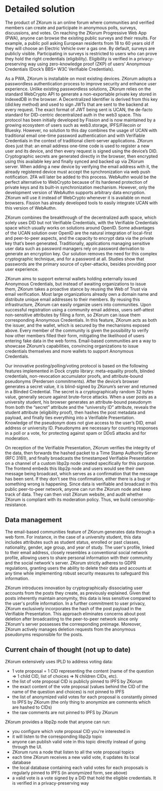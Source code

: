 # Detailed solution

The product of ZKorum is an online forum where communities and verified members can create and participate in anonymous polls, surveys, discussions, and votes. On reaching the ZKorum Progressive Web App (PWA), anyone can browse the existing public surveys and their results. For example, a public poll asking European residents from 18 to 60 years old if they will choose an Electric Vehicle over a gas one. By default, surveys are publicly visible. Participating in surveys is restricted to users who can prove they hold the right credentials (eligibility). Eligibility is verified in a privacy-preserving way using zero-knowledge proof (ZKP) of users’ Anonymous Credentials (Dock’s BBS+ W3C Verifiable Credentials).

As a PWA, ZKorum is installable on most existing devices. ZKorum adopts a passwordless authentication process to improve security and enhance user experience. Unlike existing passwordless solutions, ZKorum relies on the standard WebCrypto API to generate a non-exportable private key stored in IndexedDB in the browser. A Decentralized Identifier is derived from this key (did:key method) and used to sign JWTs that are sent to the backend at every request. The exact format of JWT being sent is UCAN, the de-facto standard for DID-centric decentralized auth in the web3 space. This protocol has been initially developed by Fission and is now maintained by a growing ecosystem of users such as web3.storage, IPFS/Filecoin or Bluesky. However, no solution to this day combines the usage of UCAN with traditional email one-time password authentication and with Verifiable Credentials in the context of traditional client-server applications. ZKorum does just that: an email address one-time code is used to register a new user and its device, and then every request is signed using the device’s DID. Cryptographic secrets are generated directly in the browser, then encrypted using this available key and finally synced and backed up via ZKorum server. When adding a new device by verifying the email address with it, the already registered device must accept the synchronization via web push notification. 2FA will later be added to this process. WebAuthn would be the perfect alternative to WebCrypto because of its hardened protection of private keys and its built-in synchronization mechanism. However, only the development version of WebAuthn supports arbitrary data encryption. ZKorum will use it instead of WebCrypto whenever it is available on most browsers. Fission has already developed tools to easily integrate UCAN with this version of WebAuthn.

ZKorum combines the breakthrough of the decentralized auth space, which solely uses DID but not Verifiable Credentials, with the Verifiable Credentials space which usually works on solutions around OpenID. Some advantages of the UCAN solution over OpenID are the natural integration of local-first and peer-to-peer aspects, and the capacity to encrypt data via the private key that’s been generated. Traditionally, applications managing sensitive user data such as password managers rely on password derivation to generate an encryption key. Our solution removes the need for this complex cryptographic technique, and for a password at all. Studies show that passwords are the primary source of cyber-attacks, besides providing poor user experience.

ZKorum aims to support external wallets holding externally issued Anonymous Credentials, but instead of awaiting organizations to issue them, ZKorum takes a proactive stance by reusing the Web of Trust via email verification. Most large organizations already own a domain name and distribute unique email addresses to their members. By reusing this infrastructure, ZKorum can easily organize users into communities. Upon successful registration using a community email
address, users self-attest non-sensitive attributes by filling a form, so ZKorum can issue them corresponding Anonymous Credentials. In this feature, ZKorum acts as both the issuer, and the wallet, which is secured by the mechanisms exposed above. Every member of the community is given the possibility to verify how other members filled their form, mitigating the likelihood of users entering fake data in the web forms. Email-based communities are a way to showcase ZKorum’s
capabilities, convincing organizations to issue credentials themselves and more wallets to support Anonymous Credentials.

Our innovative posting/polling/voting protocol is based on the following features implemented in Dock crypto library: meta-equality proofs, blinded credentials, non-revocation accumulator proofs, and attribute-bound pseudonyms (Perdersen commitments). After the device’s browser generates a secret value, it is blind-signed by ZKorum’s server and returned in a Blinded Credential. The secret is a cryptographically random 32 bytes value, generally secure against brute-force attacks. When a user posts as a university student, his browser generates an attribute-bound pseudonym from both the “secret” attribute and the “university ID” attribute, reveals the student attribute (eligibility proof), then hashes the post metadata and payload, and finally ties everything into a Verifiable Presentation. Knowledge of the pseudonym does not give access to the user’s DID, email address or university ID. Pseudonyms are necessary for counting responses in a poll or a vote, for protecting against spam or DDoS attacks and for moderation.

On reception of the Verifiable Presentation, ZKorum verifies the integrity of the data, then forwards the hashed packet to a Time Stamp Authority Server (RFC 3161), and finally broadcasts the timestamped Verifiable Presentation on a channel of a custom libp2p node created specifically for this purpose. The frontend embeds this libp2p node and users would see their own message being broadcast, which serves as a confirmation that the message has been sent. If they don’t see this confirmation, either there is a bug or something wrong is happening. Since data is verifiable and broadcast in this public peer-to-peer network, anyone can run the ZKorum node and keep track of data. They can then visit ZKorum website, and audit whether ZKorum is compliant with its moderation policy. Thus, we build censorship-resistance.

## Data management

The email-based communities feature of ZKorum generates data through a web form. For instance, in the case of a university student, this data includes attributes such as student status, enrolled or past classes, nationality, gender, age group, and year of study. The user's profile, linked to their email address, closely resembles a conventional social network profile, allowing users to share personal information with their community and the social network's server. ZKorum strictly adheres to GDPR regulations, granting users the ability to delete their data and accounts at any time while implementing robust security measures to safeguard this information.

ZKorum introduces innovation by cryptographically dissociating user accounts from the posts they create, as previously explained. Given that posts inherently maintain anonymity, this data is less sensitive compared to the user's profile information. In a further commitment to user privacy, ZKorum exclusively incorporates the hash of the post payload in the Verifiable Presentation. This approach eliminates concerns about post deletion after broadcasting to the peer-to-peer network since only ZKorum's server possesses the corresponding preimage. Moreover, ZKorum actively manages deletion requests from the anonymous pseudonyms responsible for the posts.

## Current chain of thought (not up to date)

ZKorum extensively uses IPLD to address voting data:

- 1 vote proposal = 1 CID representing the content (name of the question => 1 child CID, list of choices => N children CIDs, etc).
- the list of vote proposal CID is publicly pinned to IPFS by ZKorum
- the exact content of the vote proposal (values behind the CID of the name of the question and choices) is not pinned to IPFS
- the list of anonymized valid votes for each proposal is constantly pinned to IPFS by ZKorum (the only thing to anonymize are comments which are hashed to CIDs)
- the raw comments are not pinned to IPFS by ZKorum

ZKorum provides a libp2p node that anyone can run:

- you configure which vote proposal CID you're interested in
- it will listen to the corresponding libp2p topic
- anyone can publish valid vote in this topic directly instead of going through the UI.
- ZKorum runs a node that listen to all the vote proposal topics
- each time ZKorum receives a new valid vote, it updates its local database
- the local database containing each valid votes for each proposals is regularly pinned to IPFS (in anonymized form, see above)
- a valid vote is a vote signed by a DID that hold the eligible credentials. It is verified in a privacy-preserving way
